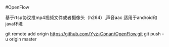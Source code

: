 #OpenFlow

基于rtsp协议推mp4视频文件或者摄像头（h264）,声音aac 适用于android和java环境


git remote add origin https://github.com/Yyz-Conan/OpenFlow.git
git push -u origin master
